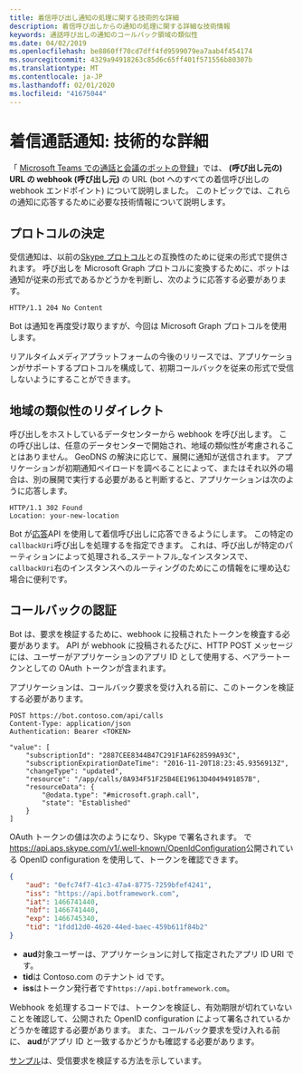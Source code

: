 ```yaml
---
title: 着信呼び出し通知の処理に関する技術的な詳細
description: 着信呼び出しからの通知の処理に関する詳細な技術情報
keywords: 通話呼び出しの通知のコールバック領域の類似性
ms.date: 04/02/2019
ms.openlocfilehash: be8860ff70cd7dff4fd9599079ea7aab4f454174
ms.sourcegitcommit: 4329a94918263c85d6c65ff401f571556b80307b
ms.translationtype: MT
ms.contentlocale: ja-JP
ms.lasthandoff: 02/01/2020
ms.locfileid: "41675044"
---
```

# <a name="incoming-call-notifications-technical-details"></a>着信通話通知: 技術的な詳細

「 [Microsoft Teams での通話と会議のボットの登録](./registering-calling-bot.md#creating-a-new-bot-or-adding-calling-capabilities-to-an-existing-bot)」では、 **(呼び出し元の) URL の webhook (呼び出し元)** の URL (bot へのすべての着信呼び出しの webhook エンドポイント) について説明しました。 このトピックでは、これらの通知に応答するために必要な技術情報について説明します。

## <a name="protocol-determination"></a>プロトコルの決定

受信通知は、以前の[Skype プロトコル](/azure/bot-service/dotnet/bot-builder-dotnet-real-time-media-concepts?view=azure-bot-service-3.0)との互換性のために従来の形式で提供されます。 呼び出しを Microsoft Graph プロトコルに変換するために、ボットは通知が従来の形式であるかどうかを判断し、次のように応答する必要があります。

```http
HTTP/1.1 204 No Content
```

Bot は通知を再度受け取りますが、今回は Microsoft Graph プロトコルを使用します。

リアルタイムメディアプラットフォームの今後のリリースでは、アプリケーションがサポートするプロトコルを構成して、初期コールバックを従来の形式で受信しないようにすることができます。

## <a name="redirects-for-region-affinity"></a>地域の類似性のリダイレクト

呼び出しをホストしているデータセンターから webhook を呼び出します。 この呼び出しは、任意のデータセンターで開始され、地域の類似性が考慮されることはありません。 GeoDNS の解決に応じて、展開に通知が送信されます。 アプリケーションが初期通知ペイロードを調べることによって、またはそれ以外の場合は、別の展開で実行する必要があると判断すると、アプリケーションは次のように応答します。

```http
HTTP/1.1 302 Found
Location: your-new-location
```

Bot が[応答](https://developer.microsoft.com/graph/docs/api-reference/beta/api/call_answer)API を使用して着信呼び出しに応答できるようにします。 この特定の`callbackUri`呼び出しを処理するを指定できます。 これは、呼び出しが特定のパーティションによって処理される_ステートフル_なインスタンスで、 `callbackUri`右のインスタンスへのルーティングのためにこの情報をに埋め込む場合に便利です。

## <a name="authenticating-the-callback"></a>コールバックの認証

Bot は、要求を検証するために、webhook に投稿されたトークンを検査する必要があります。 API が webhook に投稿されるたびに、HTTP POST メッセージには、ユーザーがアプリケーションのアプリ ID として使用する、ベアラートークンとしての OAuth トークンが含まれます。

アプリケーションは、コールバック要求を受け入れる前に、このトークンを検証する必要があります。

```http
POST https://bot.contoso.com/api/calls
Content-Type: application/json
Authentication: Bearer <TOKEN>

"value": [
    "subscriptionId": "2887CEE8344B47C291F1AF628599A93C",
    "subscriptionExpirationDateTime": "2016-11-20T18:23:45.9356913Z",
    "changeType": "updated",
    "resource": "/app/calls/8A934F51F25B4EE19613D4049491857B",
    "resourceData": {
        "@odata.type": "#microsoft.graph.call",
        "state": "Established"
    }
]
```

OAuth トークンの値は次のようになり、Skype で署名されます。 で<https://api.aps.skype.com/v1/.well-known/OpenIdConfiguration>公開されている OpenID configuration を使用して、トークンを確認できます。

```json
{
    "aud": "0efc74f7-41c3-47a4-8775-7259bfef4241",
    "iss": "https://api.botframework.com",
    "iat": 1466741440,
    "nbf": 1466741440,
    "exp": 1466745340,
    "tid": "1fdd12d0-4620-44ed-baec-459b611f84b2"
}
```

* **aud**対象ユーザーは、アプリケーションに対して指定されたアプリ ID URI です。
* **tid**は Contoso.com のテナント id です。
* **iss**はトークン発行者です`https://api.botframework.com`。

Webhook を処理するコードでは、トークンを検証し、有効期限が切れていないことを確認して、公開された OpenID configuration によって署名されているかどうかを確認する必要があります。 また、コールバック要求を受け入れる前に、 **aud**がアプリ ID と一致するかどうかも確認する必要があります。

[サンプル](https://github.com/microsoftgraph/microsoft-graph-comms-samples/blob/master/Samples/Common/Sample.Common/Authentication/AuthenticationProvider.cs)は、受信要求を検証する方法を示しています。
